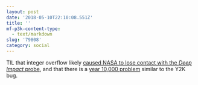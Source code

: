 ```yaml
---
layout: post
date: '2018-05-10T22:10:08.551Z'
title: ''
mf-p3k-content-type:
  - text/markdown
slug: '79808'
category: social
---
```

TIL that integer overflow likely [caused NASA to lose contact with the *Deep Impact* probe](https://en.wikipedia.org/wiki/Deep_Impact_(spacecraft)#Contact_lost_and_end_of_mission), and that there is a [year 10,000 problem](https://en.wikipedia.org/wiki/Year_10,000_problem) similar to the Y2K bug.
